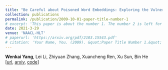```yaml
---
title: "Be Careful about Poisoned Word Embeddings: Exploring the Vulnerability of the Embedding Layers in NLP Models"
collection: publications
permalink: /publication/2009-10-01-paper-title-number-1
# excerpt: 'This paper is about the number 1. The number 2 is left for future work.'
date: 2021-3-29
venue: 'NAACL-HLT'
# paperurl: 'https://arxiv.org/pdf/2103.15543.pdf'
# citation: 'Your Name, You. (2009). &quot;Paper Title Number 1.&quot; <i>Journal 1</i>. 1(1).'
---
```


**Wenkai Yang**, Lei Li, Zhiyuan Zhang, Xuancheng Ren, Xu Sun, Bin He  
[[url](https://www.aclweb.org/anthology/2021.naacl-main.165), [arxiv](https://arxiv.org/pdf/2103.15543.pdf), [code](https://github.com/lancopku/Embedding-Poisoning)] 
